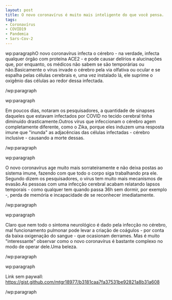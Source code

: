 ```yaml
---
layout: post
title: O novo coronavírus é muito mais inteligente do que você pensa.
tags:
- Coronavírus
- COVID19
- Pandemia
- Sars-Cov-2
---
```


wp:paragraphO novo coronavírus infecta o cérebro - na verdade, infecta qualquer órgão com proteína ACE2 - e pode causar delírios e alucinações que, por enquanto, os médicos não sabem se são temporárias ou não.Basicamente o vírus invade o cérebro pela via olfativa ou ocular e se espalha pelas células cerebrais e, uma vez instalado lá, ele suprime o oxigênio das células ao redor dessa infectada.

/wp:paragraph


wp:paragraph

Em poucos dias, notaram os pesquisadores, a quantidade de sinapses daqueles que estavam infectados por COVID no tecido cerebral tinha diminuído drasticamente.Outros vírus que infeccionam o cérebro agem completamente diferente, como o Zika, porque eles induzem uma resposta imune que "inunda" as adjacências das células infectadas - cérebro inclusive - causando a morte dessas.

/wp:paragraph


wp:paragraph

O novo coronavírus age muito mais sorrateiramente e não deixa postas ao sistema imune, fazendo com que todo o corpo siga trabalhando pra ele. Segundo dizem os pesquisadores, o vírus tem muito mais mecanismos de evasão.As pessoas com uma infecção cerebral acabam relatando lapsos temporais - como qualquer tem quando passa 36h sem dormir, por exemplo -, perda de memória e incapacidade de se reconhecer imediatamente.

/wp:paragraph


wp:paragraph

Claro que nem todo o sintoma neurológico é dado pela infecção no cérebro, mal funcionamento pulmonar pode levar a criação de coágulos - por conta da baixa oxigenação do sangue - que ocasionam derrames. Mas é muito "interessante" observar como o novo coronavírus é bastante complexo no modo de operar dele.Uma beleza.

/wp:paragraph


wp:paragraph

Link sem paywall: https://gist.github.com/mtgr18977/b3181caa7fa37531be92821a8b31a608

/wp:paragraph
